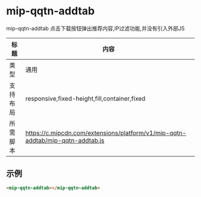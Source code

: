 # mip-qqtn-addtab

mip-qqtn-addtab 点击下载按钮弹出推荐内容,IP过滤功能,并没有引入外部JS

标题|内容
----|----
类型|通用
支持布局|responsive,fixed-height,fill,container,fixed
所需脚本|https://c.mipcdn.com/extensions/platform/v1/mip-qqtn-addtab/mip-qqtn-addtab.js

## 示例

```html
<mip-qqtn-addtab></mip-qqtn-addtab>
```




